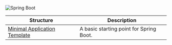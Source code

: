 ![Spring Boot](https://img.shields.io/static/v1?label=Framework&message=Spring%20Boot&color=6DB33F&logo=spring&logoColor=white&style=for-the-badge)

| Structure | Description |
|-----------|-------------|
| [Minimal Application Template](basic/) | A basic starting point for Spring Boot. |
<!--END OF TOC, DO NOT REMOVE-->
